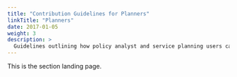 ```yaml
---
title: "Contribution Guidelines for Planners"
linkTitle: "Planners"
date: 2017-01-05
weight: 3
description: >
  Guidelines outlining how policy analyst and service planning users can contribute to the development of ready4.
---
```



This is the section landing page.

